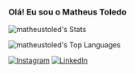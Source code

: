 ### Olá! Eu sou o Matheus Toledo

![matheustoled's Stats](https://github-readme-stats.vercel.app/api?username=matheustoled&theme=radical&show_icons=true&hide_border=false&count_private=true) 

![matheustoled's Top Languages](https://github-readme-stats.vercel.app/api/top-langs/?username=matheustoled&theme=radical&show_icons=true&hide_border=false&layout=compact)

[![Instagram](https://img.shields.io/badge/Instagram-E4405F?style=for-the-badge&logo=instagram&logoColor=white)](https://www.instagram.com/matheus.toled/)
[![LinkedIn](https://img.shields.io/badge/LinkedIn-0077B5?style=for-the-badge&logo=linkedin&logoColor=white)](https://www.linkedin.com/in/matheus-coelho-2b6129260/)
